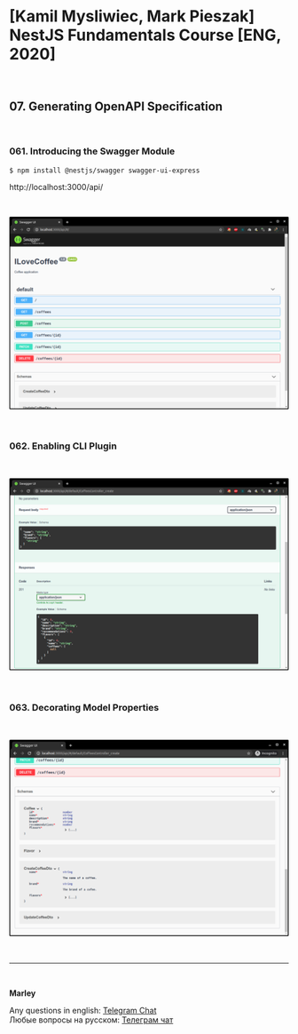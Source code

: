 # [Kamil Mysliwiec, Mark Pieszak] NestJS Fundamentals Course [ENG, 2020]

<br/>

## 07. Generating OpenAPI Specification

<br/>

### 061. Introducing the Swagger Module

    $ npm install @nestjs/swagger swagger-ui-express

http://localhost:3000/api/

<br/>

![Application](/img/pic-m07-p01.png?raw=true)

<br/>

### 062. Enabling CLI Plugin

<br/>

![Application](/img/pic-m07-p02.png?raw=true)

<br/>

### 063. Decorating Model Properties

<br/>

![Application](/img/pic-m07-p03.png?raw=true)

<br/>

---

<br/>

**Marley**

Any questions in english: <a href="https://jsdev.org/chat/">Telegram Chat</a>  
Любые вопросы на русском: <a href="https://jsdev.ru/chat/">Телеграм чат</a>
